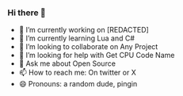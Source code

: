 ### Hi there 👋


- 🔭 I’m currently working on [REDACTED]
- 🌱 I’m currently learning Lua and C#
- 👯 I’m looking to collaborate on Any Project
- 🤔 I’m looking for help with Get CPU Code Name
- 💬 Ask me about Open Source
- 📫 How to reach me: On twitter or X
- 😄 Pronouns: a random dude, pingin
